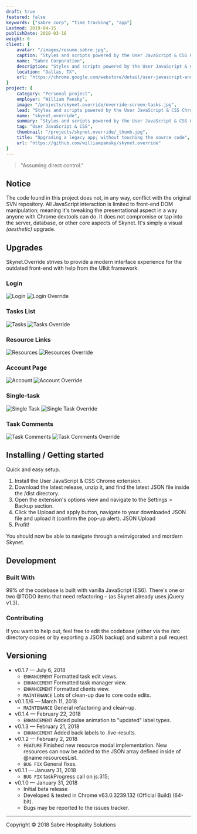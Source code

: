 ```yaml
---
draft: true
featured: false
keywords: ["sabre corp", "time tracking", "app"]
Lastmod: 2019-04-15
publishDate: 2018-03-18
weight: 0
client: {
    avatar: "/images/resume.sabre.jpg",
    caption: "Styles and scripts powered by the User JavaScript & CSS Chrome extension to reconfigure the front-end of Skynet.",
    name: "Sabre Corporation",
    description: "Styles and scripts powered by the User JavaScript & CSS Chrome extension to reconfigure the front-end of Skynet.",
    location: "Dallas, TX",
    url: "https://chrome.google.com/webstore/detail/user-javascript-and-css/nbhcbdghjpllgmfilhnhkllmkecfmpld?hl=en"
}
project: {
    category: "Personal project",
    employer: "William Pansky",
    image: "/projects/skynet.override/override-screen-tasks.jpg",
    lead: "Styles and scripts powered by the User JavaScript & CSS Chrome extension to reconfigure the front-end of Skynet.",
    name: "skynet.override",
    summary: "Styles and scripts powered by the User JavaScript & CSS Chrome extension to reconfigure the front-end of an internal task app ...",
    tag: "User JavaScript & CSS",
    thumbnail: "/projects/skynet.override/_thumb.jpg",
    title: "Upgrading a legacy app; without touching the source code",
    url: "https://github.com/williampansky/skynet.override"
}
---
```


> "Assuming direct control."

## Notice

The code found in this project does not, in any way, conflict with the original SVN repository. All JavaScript interaction is limited to front-end DOM manipulation; meaning it's tweaking the presentational aspect in a way anyone with Chrome devtools can do. It does not compromise or tap into the server, database, or other core aspects of Skynet. It's simply a visual _(aesthetic)_ upgrade.

## Upgrades

Skynet.Override strives to provide a modern interface experience for the outdated front-end with help from the UIkit framework.

### Login
![Login](/projects/skynet.override/login.jpg)
![Login Override](/projects/skynet.override/login.override.jpg)

### Tasks List
![Tasks](/projects/skynet.override/tasks.jpg)
![Tasks Override](/projects/skynet.override/tasks.override.jpg)

### Resource Links
![Resources](/projects/skynet.override/resources.jpg)
![Resources Override](/projects/skynet.override/resources.override.jpg)

### Account Page
![Account](/projects/skynet.override/account.jpg)
![Account Override](/projects/skynet.override/account.override.jpg)

### Single-task
![Single Task](/projects/skynet.override/single.jpg)
![Single Task Override](/projects/skynet.override/single.override.jpg)

### Task Comments
![Task Comments](/projects/skynet.override/comments.jpg)
![Task Comments Override](/projects/skynet.override/comments.override.jpg)

## Installing / Getting started

Quick and easy setup.

1. Install the User JavaScript & CSS Chrome extension.
2. Download the latest release, unzip it, and find the latest JSON file inside the /dist directory.
3. Open the extension's options view and navigate to the Settings > Backup section.
4. Click the Upload and apply button, navigate to your downloaded JSON file and upload it (confirm the pop-up alert). JSON Upload
5. Profit!

You should now be able to navigate through a reinvigorated and mordern Skynet.

## Development

### Built With
99% of the codebase is built with vanilla JavaScript (ES6). There's one or two @TODO items that need refactoring – (as Skynet already uses jQuery v1.3).

### Contributing
If you want to help out, feel free to edit the codebase (either via the /src directory copies or by exporting a JSON backup) and submit a pull request.

## Versioning
- v0.1.7 — July 6, 2018
    - `ENHANCEMENT` Formatted task edit views.
    - `ENHANCEMENT` Formatted task manager view.
    - `ENHANCEMENT` Formatted clients view.
    - `MAINTENANCE` Lots of clean-up due to core code edits.
- v0.1.5/6 — March 11, 2018
    - `MAINTENANCE` General refactoring and clean-up.
- v0.1.4 — February 22, 2018
    - `ENHANCEMENT` Added pulse animation to "updated" label types.
- v0.1.3 — February 21, 2018
    - `ENHANCEMENT` Added back labels to .live-results.
- v0.1.2 — February 2, 2018
    - `FEATURE` Finished new resource modal implementation. New resources can now be added to the JSON array defined inside of @name resourcesList.
    - `BUG FIX` General fixes.
- v0.1.1 — January 31, 2018
    - `BUG FIX` taskProgress call on js:315;
- v0.1.0 — January 31, 2018
    - Initial beta release
    - Developed & tested in Chrome v63.0.3239.132 (Official Build) (64-bit).
    - Bugs may be reported to the issues tracker.

---

Copyright © 2018 Sabre Hospitality Solutions